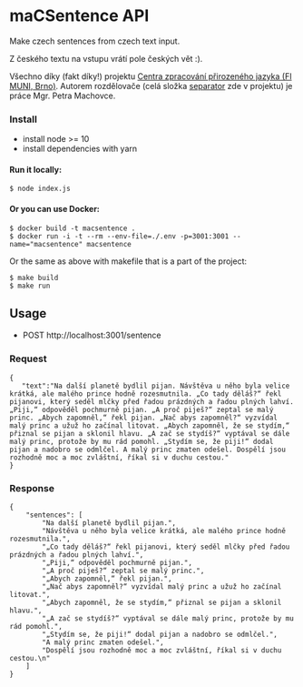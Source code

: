 # maCSentence API

Make czech sentences from czech text input.

Z českého textu na vstupu vrátí pole českých vět :).

Všechno díky (fakt díky!) projektu [Centra zpracování přirozeného jazyka (FI MUNI, Brno)](https://nlp.fi.muni.cz/projekty/rozdelovac_vet/control.cgi). Autorem rozdělovače (celá složka [separator](separator) zde v projektu) je práce Mgr. Petra Machovce.

### Install

* install node >= 10
* install dependencies with yarn

#### Run it locally: 

```
$ node index.js
```

#### Or you can use Docker:

```
$ docker build -t macsentence .
$ docker run -i -t --rm --env-file=./.env -p=3001:3001 --name="macsentence" macsentence
```

Or the same as above with makefile that is a part of the project:

```
$ make build
$ make run
``` 

## Usage

* POST http://localhost:3001/sentence

### Request
```
{
   "text":"Na další planetě bydlil pijan. Návštěva u něho byla velice krátká, ale malého prince hodně rozesmutnila. „Co tady děláš?“ řekl pijanovi, který seděl mlčky před řadou prázdných a řadou plných lahví. „Piji,“ odpověděl pochmurně pijan. „A proč piješ?“ zeptal se malý princ. „Abych zapomněl,“ řekl pijan. „Nač abys zapomněl?“ vyzvídal malý princ a užuž ho začínal litovat. „Abych zapomněl, že se stydím,“ přiznal se pijan a sklonil hlavu. „A zač se stydíš?“ vyptával se dále malý princ, protože by mu rád pomohl. „Stydím se, že piji!“ dodal pijan a nadobro se odmlčel. A malý princ zmaten odešel. Dospělí jsou rozhodně moc a moc zvláštní, říkal si v duchu cestou."
}
```

### Response

```
{
    "sentences": [
        "Na další planetě bydlil pijan.",
        "Návštěva u něho byla velice krátká, ale malého prince hodně rozesmutnila.",
        "„Co tady děláš?“ řekl pijanovi, který seděl mlčky před řadou prázdných a řadou plných lahví.",
        "„Piji,“ odpověděl pochmurně pijan.",
        "„A proč piješ?“ zeptal se malý princ.",
        "„Abych zapomněl,“ řekl pijan.",
        "„Nač abys zapomněl?“ vyzvídal malý princ a užuž ho začínal litovat.",
        "„Abych zapomněl, že se stydím,“ přiznal se pijan a sklonil hlavu.",
        "„A zač se stydíš?“ vyptával se dále malý princ, protože by mu rád pomohl.",
        "„Stydím se, že piji!“ dodal pijan a nadobro se odmlčel.",
        "A malý princ zmaten odešel.",
        "Dospělí jsou rozhodně moc a moc zvláštní, říkal si v duchu cestou.\n"
    ]
}
```
